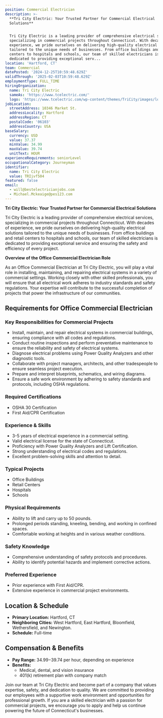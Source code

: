 ```yaml
---
position: Commercial Electrician
description: >-
  **Tri City Electric: Your Trusted Partner for Commercial Electrical
  Solutions**


  Tri City Electric is a leading provider of comprehensive electrical services,
  specializing in commercial projects throughout Connecticut. With decades of
  experience, we pride ourselves on delivering high-quality electrical solutions
  tailored to the unique needs of businesses. From office buildings and retail
  centers to hospitals and schools, our team of skilled electricians is
  dedicated to providing exceptional serv...
location: 'Hartford, CT'
team: Commercial
datePosted: '2024-12-25T10:59:48.629Z'
validThrough: '2025-02-03T10:59:48.629Z'
employmentType: FULL_TIME
hiringOrganization:
  name: Tri City Electric
  sameAs: 'https://www.tcelectric.com/'
  logo: 'https://www.tcelectric.com/wp-content/themes/TriCity/images/logo.png'
jobLocation:
  streetAddress: 10346 Market St.
  addressLocality: Hartford
  addressRegion: CT
  postalCode: '06103'
  addressCountry: USA
baseSalary:
  currency: USD
  value: 37.37
  minValue: 34.99
  maxValue: 39.74
  unitText: HOUR
experienceRequirements: seniorLevel
occupationalCategory: Journeyman
identifier:
  name: Tri City Electric
  value: TRIivf504
featured: false
email:
  - will@bestelectricianjobs.com
  - Michael.Mckeaige@pes123.com
---
```




**Tri City Electric: Your Trusted Partner for Commercial Electrical Solutions**

Tri City Electric is a leading provider of comprehensive electrical services, specializing in commercial projects throughout Connecticut. With decades of experience, we pride ourselves on delivering high-quality electrical solutions tailored to the unique needs of businesses. From office buildings and retail centers to hospitals and schools, our team of skilled electricians is dedicated to providing exceptional service and ensuring the safety and efficiency of every project.

**Overview of the Office Commercial Electrician Role**

As an Office Commercial Electrician at Tri City Electric, you will play a vital role in installing, maintaining, and repairing electrical systems in a variety of commercial settings. Working closely with other skilled professionals, you will ensure that all electrical work adheres to industry standards and safety regulations. Your expertise will contribute to the successful completion of projects that power the infrastructure of our communities.

## Requirements for Office Commercial Electrician

### Key Responsibilities for Commercial Projects
- Install, maintain, and repair electrical systems in commercial buildings, ensuring compliance with all codes and regulations.
- Conduct routine inspections and perform preventative maintenance to ensure the reliability and safety of electrical systems.
- Diagnose electrical problems using Power Quality Analyzers and other diagnostic tools.
- Collaborate with project managers, architects, and other tradespeople to ensure seamless project execution.
- Prepare and interpret blueprints, schematics, and wiring diagrams.
- Ensure a safe work environment by adhering to safety standards and protocols, including OSHA regulations.

### Required Certifications
- OSHA 30 Certification
- First Aid/CPR Certification

### Experience & Skills
- 3-5 years of electrical experience in a commercial setting.
- Valid electrical license for the state of Connecticut.
- Proficiency with Power Quality Analyzers and Lift Certification.
- Strong understanding of electrical codes and regulations.
- Excellent problem-solving skills and attention to detail.

### Typical Projects
- Office Buildings
- Retail Centers
- Hospitals
- Schools

### Physical Requirements
- Ability to lift and carry up to 50 pounds.
- Prolonged periods standing, kneeling, bending, and working in confined spaces.
- Comfortable working at heights and in various weather conditions.

### Safety Knowledge
- Comprehensive understanding of safety protocols and procedures.
- Ability to identify potential hazards and implement corrective actions.

### Preferred Experience
- Prior experience with First Aid/CPR.
- Extensive experience in commercial project environments.

## Location & Schedule

- **Primary Location:** Hartford, CT
- **Neighboring Cities:** West Hartford, East Hartford, Bloomfield, Wethersfield, and Newington.
- **Schedule:** Full-time

## Compensation & Benefits

- **Pay Range:** $34.99-$39.74 per hour, depending on experience
- **Benefits:**
  - Medical, dental, and vision insurance
  - 401(k) retirement plan with company match

Join our team at Tri City Electric and become part of a company that values expertise, safety, and dedication to quality. We are committed to providing our employees with a supportive work environment and opportunities for professional growth. If you are a skilled electrician with a passion for commercial projects, we encourage you to apply and help us continue powering the future of Connecticut's businesses.
